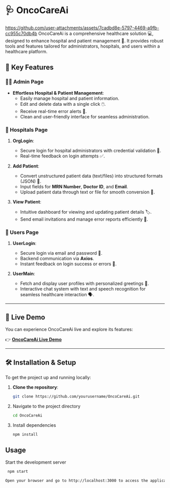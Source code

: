 # 🩺 OncoCareAi

https://github.com/user-attachments/assets/7cadbd8e-5797-4469-a9fb-cc955c70db4b
OncoCareAi is a comprehensive healthcare solution 💻, designed to enhance hospital and patient management 🏥. It provides robust tools and features tailored for administrators, hospitals, and users within a healthcare platform.

## 🌟 Key Features

### 👩‍💼 Admin Page

- **Effortless Hospital & Patient Management**:
  - Easily manage hospital and patient information.
  - Edit and delete data with a single click 🖱️.
  - Receive real-time error alerts 🔔.
  - Clean and user-friendly interface for seamless administration.

### 🏥 Hospitals Page

1. **OrgLogin**:
   - Secure login for hospital administrators with credential validation 🔐.
   - Real-time feedback on login attempts ✅.

2. **Add Patient**:
   - Convert unstructured patient data (text/files) into structured formats (JSON) 📄.
   - Input fields for **MRN Number**, **Doctor ID**, and **Email**.
   - Upload patient data through text or file for smooth conversion 🔄.

3. **View Patient**:
   - Intuitive dashboard for viewing and updating patient details 🏷️.
   - Send email invitations and manage error reports efficiently 📧.

### 👤 Users Page

1. **UserLogin**:
   - Secure login via email and password 🔑.
   - Backend communication via **Axios**.
   - Instant feedback on login success or errors 🚦.

2. **UserMain**:
   - Fetch and display user profiles with personalized greetings 🤝.
   - Interactive chat system with text and speech recognition for seamless healthcare interaction 🗣️.

---

## 🚀 Live Demo

You can experience OncoCareAi live and explore its features:

👉 **[OncoCareAi Live Demo](https://oncocareai.netlify.app/)**

---

## 🛠️ Installation & Setup

To get the project up and running locally:

1. **Clone the repository**:
   ```bash
   git clone https://github.com/yourusername/OncoCareAi.git

2. Navigate to the project directory
   ```bash
   cd OncoCareAi
3. Install dependencies
    ```bash
    npm install
## Usage
  Start the development server
  ```bash
   npm start

Open your browser and go to http://localhost:3000 to access the application.
